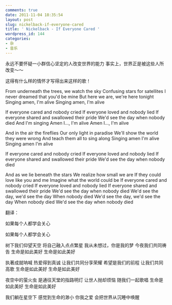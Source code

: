 ```yaml
---
comments: true
date: 2011-11-04 18:35:54
layout: post
slug: nickelback-if-everyone-cared
title: ' Nickelback - If Everyone Cared '
wordpress_id: 144
categories:
- 杂
- 音乐
---
```


永远不要怀疑一小群信心坚定的人改变世界的能力
事实上，世界正是被这些人所改变～～


这得有什么样的情怀才写得出来这样的歌！




From underneath the trees, we watch the sky 
Confusing stars for satellites 
I never dreamed that you'd be mine 
But here we are, we're here tonight 
Singing amen, I'm alive 
Singing amen, I'm alive 


If everyone cared and nobody cried 
If everyone loved and nobody lied 
If everyone shared and swallowed their pride 
We'd see the day when nobody died 
And I'm singing 
Amen I..., I'm alive 
Amen I..., I'm alive 

And in the air the fireflies 
Our only light in paradise 
We'll show the world they were wrong 
And teach them all to sing along 
Singing amen I'm alive 
Singing amen I'm alive 

If everyone cared and nobody cried 
If everyone loved and nobody lied 
If everyone shared and swallowed their pride 
We'd see the day when nobody died 

And as we lie beneath the stars 
We realize how small we are 
If they could love like you and me 
Imagine what the world could be 
If everyone cared and nobody cried 
If everyone loved and nobody lied 
If everyone shared and swallowed their pride 
We'd see the day when nobody died 
We'd see the day, we'd see the day 
When nobody died 
We'd see the day, we'd see the day 
When nobody died 
We'd see the day when nobody died 



翻译： 

如果每个人都学会关心 

如果每个人都学会关心 

树下我们仰望天空 
将自己融入点点繁星 
我从未想过，你是我的梦 
今夜我们共同祷告 
生命是如此美好 
生命是如此美好 

执著成就呐喊 
热爱得到真诚 
让我们共同分享荣耀 
希望是我们的前程 
让我们共同高歌 
生命是如此美好 
生命是如此美好 

夜空中的萤火虫 
是通往天堂的指路明灯 
让世人抛却烦恼 
随我们一起歌唱 
生命是如此美好 
生命是如此美好 

我们躺在星空下 
感觉到生命的渺小 
你我之爱 
会把世界从沉睡中唤醒


